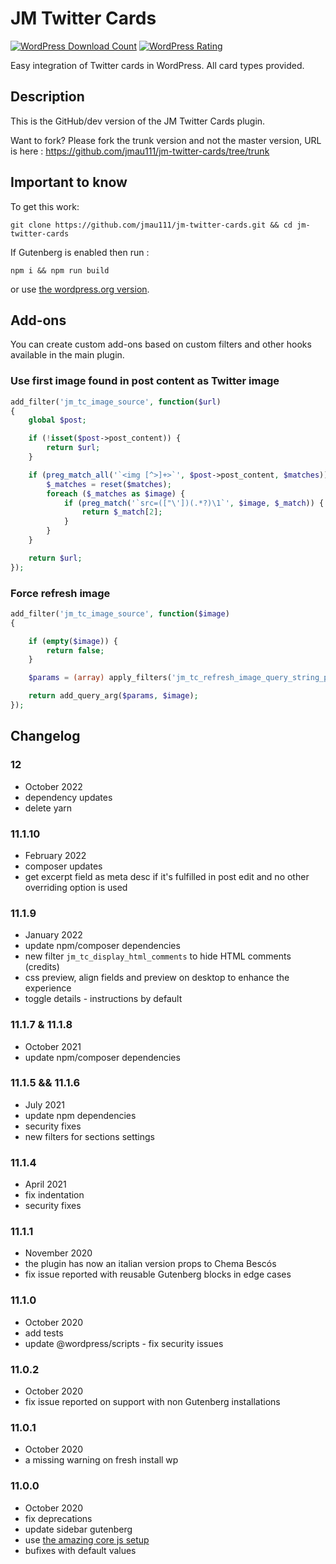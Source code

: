 # JM Twitter Cards #

[![WordPress Download Count](https://img.shields.io/wordpress/plugin/dt/jm-twitter-cards.svg?style=flat-square)](https://wordpress.org/plugins/jm-twitter-cards/)
[![WordPress Rating](https://img.shields.io/wordpress/plugin/r/jm-twitter-cards.svg?style=flat-square)](https://wordpress.org/support/plugin/jm-twitter-cards/reviews/)

Easy integration of Twitter cards in WordPress. All card types provided.

## Description ##

This is the GitHub/dev version of the JM Twitter Cards plugin.

Want to fork? Please fork the trunk version and not the master version, URL is here : https://github.com/jmau111/jm-twitter-cards/tree/trunk

## Important to know ##

To get this work:

```
git clone https://github.com/jmau111/jm-twitter-cards.git && cd jm-twitter-cards
```

If Gutenberg is enabled then run :

```
npm i && npm run build
```

or use [the wordpress.org version](https://fr.wordpress.org/plugins/jm-twitter-cards/).

## Add-ons

You can create custom add-ons based on custom filters and other hooks available in the main plugin.

### Use first image found in post content as Twitter image

```PHP
add_filter('jm_tc_image_source', function($url)
{
    global $post;

    if (!isset($post->post_content)) {
        return $url;
    }

    if (preg_match_all('`<img [^>]+>`', $post->post_content, $matches)) {
        $_matches = reset($matches);
        foreach ($_matches as $image) {
            if (preg_match('`src=(["\'])(.*?)\1`', $image, $_match)) {
                return $_match[2];
            }
        }
    }

    return $url;
});
```

### Force refresh image

```PHP
add_filter('jm_tc_image_source', function($image)
{

    if (empty($image)) {
        return false;
    }

    $params = (array) apply_filters('jm_tc_refresh_image_query_string_params', ['tc' => strtotime('now')], $image);

    return add_query_arg($params, $image);
});
```

## Changelog ##

### 12
* October 2022
* dependency updates
* delete yarn

### 11.1.10
* February 2022
* composer updates
* get excerpt field as meta desc if it's fulfilled in post edit and no other overriding option is used

### 11.1.9
* January 2022
* update npm/composer dependencies
* new filter `jm_tc_display_html_comments` to hide HTML comments (credits)
* css preview, align fields and preview on desktop to enhance the experience
* toggle details - instructions by default

### 11.1.7 & 11.1.8
* October 2021
* update npm/composer dependencies

### 11.1.5 && 11.1.6
* July 2021
* update npm dependencies
* security fixes
* new filters for sections settings
### 11.1.4
* April 2021
* fix indentation
* security fixes

### 11.1.1
* November 2020
* the plugin has now an italian version props to Chema Bescós
* fix issue reported with reusable Gutenberg blocks in edge cases

### 11.1.0
* October 2020
* add tests
* update @wordpress/scripts - fix security issues

### 11.0.2
* October 2020
* fix issue reported on support with non Gutenberg installations

### 11.0.1
* October 2020
* a missing warning on fresh install wp

### 11.0.0
* October 2020
* fix deprecations
* update sidebar gutenberg
* use [the amazing core js setup](https://developer.wordpress.org/block-editor/tutorials/javascript/js-build-setup/)
* bufixes with default values
